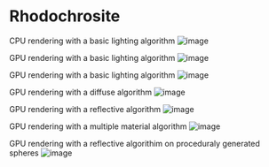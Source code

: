 # Rhodochrosite

CPU rendering with a basic lighting algorithm
![image](https://user-images.githubusercontent.com/94578530/205136535-1efb409d-36cb-40c7-8c80-c59cf272ed02.png)

GPU rendering with a basic lighting algorithm
![image](https://user-images.githubusercontent.com/94578530/205136632-f6571393-fb05-4062-89e2-924037c3ad5a.png)

GPU rendering with a basic lighting algorithm
![image](https://user-images.githubusercontent.com/94578530/205136791-d95f867f-6d5b-4b96-8a06-bf016c1b800d.png)

GPU rendering with a diffuse algorithm
![image](https://user-images.githubusercontent.com/94578530/205136839-21b1f74b-a95f-49df-90a4-4e969357453b.png)

GPU rendering with a reflective algorithm
![image](https://user-images.githubusercontent.com/94578530/205136995-2a70d37f-a893-4b40-a2ca-0a302c0bb193.png)

GPU rendering with a multiple material algorithm
![image](https://user-images.githubusercontent.com/94578530/205137152-f7cfd4cd-161f-4c34-b115-5049ddb0d530.png)

GPU rendering with a reflective algorithim on proceduraly generated spheres
![image](https://user-images.githubusercontent.com/94578530/205137324-d0a73425-5876-4df3-9322-1c6566d705a4.png)
